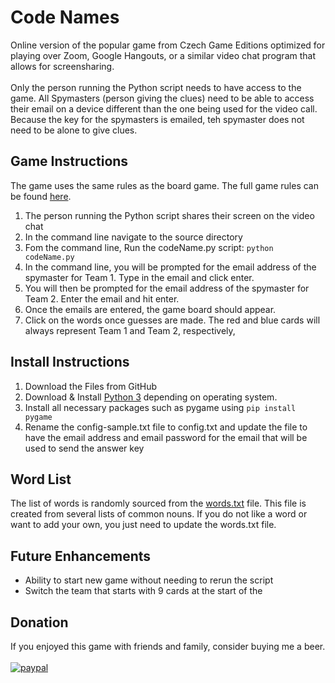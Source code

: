 # Code Names

Online version of the popular game from Czech Game Editions optimized for playing over Zoom, Google Hangouts, or a similar video chat program that allows for screensharing.  
<br>Only the person running the Python script needs to have access to the game.  All Spymasters (person giving the clues) need to be able to access their email on a device different than the one being used for the video call.  Because the key for the spymasters is emailed, teh spymaster does not need to be alone to give clues.

## Game Instructions
The game uses the same rules as the board game.  The full game rules can be found [here](https://czechgames.com/en/codenames/). 

1. The person running the Python script shares their screen on the video chat
1. In the command line navigate to the source directory
2. Fom the command line, Run the codeName.py script: `python codeName.py`
3. In the command line, you will be prompted for the email address of the spymaster for Team 1.  Type in the email and click enter.
4. You will then be prompted for the email address of the spymaster for Team 2.  Enter the email and hit enter.
5. Once the emails are entered, the game board should appear.  
6. Click on the words once guesses are made.  The red and blue cards will always represent Team 1 and Team 2, respectively,

## Install Instructions
1. Download the Files from GitHub
2. Download & Install [Python 3](https://www.python.org/download/releases/3.0/) depending on operating system.
2. Install all necessary packages such as pygame using `pip install pygame`
3. Rename the config-sample.txt file to config.txt and update the file to have the email address and email password for the email that will be used to send the answer key

## Word List
The list of words is randomly sourced from the [words.txt](data/words.txt) file.  This file is created from several lists of common nouns.  If you do not like a word or want to add your own, you just need to update the words.txt file.

## Future Enhancements
* Ability to start new game without needing to rerun the script
* Switch the team that starts with 9 cards at the start of the  

## Donation
If you enjoyed this game with friends and family, consider buying me a beer.<br><br>
[![paypal](https://www.paypalobjects.com/en_US/i/btn/btn_donate_LG.gif)](https://www.paypal.com/donate/?token=Ykt1I3obDILkn5E6sG5zK7UqLDd9yboLYnW35c4lVtv4NVM3-7v--48XTE9TkWvk3xPGtm&country.x=US&locale.x=)
